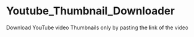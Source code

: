 # Youtube_Thumbnail_Downloader
Download YouTube video Thumbnails only by pasting the link of the video
